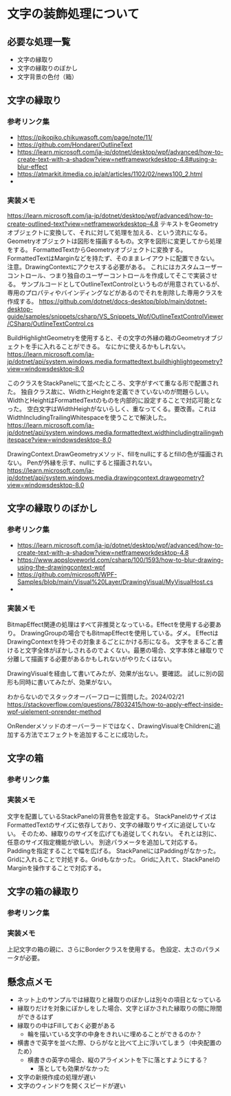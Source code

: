﻿# 文字の装飾処理について

## 必要な処理一覧
- 文字の縁取り
- 文字の縁取りのぼかし
- 文字背景の色付（箱）

## 文字の縁取り

### 参考リンク集
- https://pikopiko.chikuwasoft.com/page/note/11/
- https://github.com/Hondarer/OutlineText
- https://learn.microsoft.com/ja-jp/dotnet/desktop/wpf/advanced/how-to-create-text-with-a-shadow?view=netframeworkdesktop-4.8#using-a-blur-effect
- https://atmarkit.itmedia.co.jp/ait/articles/1102/02/news100_2.html
- 
### 実装メモ
https://learn.microsoft.com/ja-jp/dotnet/desktop/wpf/advanced/how-to-create-outlined-text?view=netframeworkdesktop-4.8
テキストをGeometryオブジェクトに変換して、それに対して処理を加える、という流れになる。
Geometryオブジェクトは図形を描画するもの。文字を図形に変更してから処理をする。
FormattedTextからGeometryオブジェクトに変換する。
FormattedTextはMarginなどを持たず、そのままレイアウトに配置できない。注意。DrawingContextにアクセスする必要がある。
これにはカスタムユーザーコントロール、つまり独自のユーザーコントロールを作成してそこで実装させる。
サンプルコードとしてOutlineTextControlというものが用意されているが、専用のプロパティやバインディングなどがあるのでそれを削除した専用クラスを作成する。
https://github.com/dotnet/docs-desktop/blob/main/dotnet-desktop-guide/samples/snippets/csharp/VS_Snippets_Wpf/OutlineTextControlViewer/CSharp/OutlineTextControl.cs

BuildHighlightGeometryを使用すると、その文字の外縁の箱のGeometryオブジェクトを手に入れることができる。
なにかに使えるかもしれない。
https://learn.microsoft.com/ja-jp/dotnet/api/system.windows.media.formattedtext.buildhighlightgeometry?view=windowsdesktop-8.0

このクラスをStackPanelにて並べたところ、文字がすべて重なる形で配置された。
独自クラス故に、WidthとHeightを定義できていないのが問題らしい。
WidthとHeightはFormattedTextのものを内部的に設定することで対応可能となった。
空白文字はWidthHeighがないらしく、重なってくる。要改善。これはWidthIncludingTrailingWhitespaceを使うことで解決した。
https://learn.microsoft.com/ja-jp/dotnet/api/system.windows.media.formattedtext.widthincludingtrailingwhitespace?view=windowsdesktop-8.0

DrawingContext.DrawGeometryメソッド、fillをnullにするとfillの色が描画されない。
Penが外縁を示す、nullにすると描画されない。
https://learn.microsoft.com/ja-jp/dotnet/api/system.windows.media.drawingcontext.drawgeometry?view=windowsdesktop-8.0

## 文字の縁取りのぼかし

### 参考リンク集
- https://learn.microsoft.com/ja-jp/dotnet/desktop/wpf/advanced/how-to-create-text-with-a-shadow?view=netframeworkdesktop-4.8
- https://www.appsloveworld.com/csharp/100/1593/how-to-blur-drawing-using-the-drawingcontext-wpf
- https://github.com/microsoft/WPF-Samples/blob/main/Visual%20Layer/DrawingVisual/MyVisualHost.cs
- 
### 実装メモ
BitmapEffect関連の処理はすべて非推奨となっている。Effectを使用する必要あり。
DrawingGroupの場合でもBitmapEffectを使用している。ダメ。
EffectはDrawingContextを持つその対象まるごとにかける形になる。
文字をまるごと書けると文字全体がぼかしされるのでよくない。最悪の場合、文字本体と縁取りで分離して描画する必要があるかもしれないがやりたくはない。

DrawingVisualを経由して書いてみたが、効果が出ない。要確認。
試しに別の図形も同時に書いてみたが、効果がない。

わからないのでスタックオーバーフローに質問した。2024/02/21
https://stackoverflow.com/questions/78032415/how-to-apply-effect-inside-wpf-uielement-onrender-method

OnRenderメソッドのオーバーラードではなく、DrawingVisualをChildrenに追加する方法でエフェクトを追加することに成功した。

## 文字の箱

### 参考リンク集

### 実装メモ
文字を配置しているStackPanelの背景色を設定する。
StackPanelのサイズはFormattedTextのサイズに依存しており、文字の縁取りサイズに追従していない。
そのため、縁取りのサイズを広げても追従してくれない。
それとは別に、任意のサイズ指定機能が欲しい。
別途パラメータを追加して対応する。Paddingを指定することで幅を広げる。
StackPanelにはPaddingがなかった。Gridに入れることで対処する。Gridもなかった。
Gridに入れて、StackPanelのMarginを操作することで対応する。


## 文字の箱の縁取り

### 参考リンク集

### 実装メモ
上記文字の箱の親に、さらにBorderクラスを使用する。
色設定、太さのパラメータが必要。

## 懸念点メモ
- ネット上のサンプルでは縁取りと縁取りのぼかしは別々の項目となっている
- 縁取りだけを対象にぼかしをした場合、文字とぼかされた縁取りの間に隙間ができるはず
- 縁取りの中はFillしておく必要がある
  - 輪を描いている文字の中身をきれいに埋めることができるのか？
- 横書きで英字を並べた際、ひらがなと比べて上に浮いてしまう（中央配置のため）
  - 横書きの英字の場合、縦のアライメントを下に落とすようにする？
	- 落としても効果がなかった
- 文字の新規作成の処理が遅い
- 文字のウィンドウを開くスピードが遅い